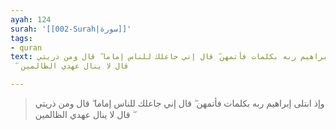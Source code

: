 ```yaml
---
ayah: 124
surah: '[[002-Surah|سورة]]'
tags:
- quran
text: وإذ ابتلى إبراهيم ربه بكلمات فأتمهن ۖ قال إني جاعلك للناس إماما ۖ قال ومن ذريتي
  ۖ قال لا ينال عهدي الظالمين

---
```

> وإذ ابتلى إبراهيم ربه بكلمات فأتمهن ۖ قال إني جاعلك للناس إماما ۖ قال ومن ذريتي ۖ قال لا ينال عهدي الظالمين
